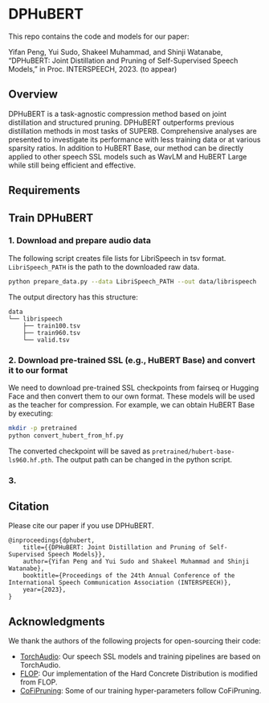 # DPHuBERT

This repo contains the code and models for our paper: 

Yifan Peng, Yui Sudo, Shakeel Muhammad, and Shinji Watanabe, “DPHuBERT: Joint Distillation and Pruning of Self-Supervised Speech Models,” in Proc. INTERSPEECH, 2023. (to appear)


## Overview

DPHuBERT is a task-agnostic compression method based on joint distillation and structured pruning. DPHuBERT outperforms previous distillation methods in most tasks of SUPERB. Comprehensive analyses are presented to investigate its performance with less training data or at various sparsity ratios. In addition to HuBERT Base, our method can be directly applied to other speech SSL models such as WavLM and HuBERT Large while still being efficient and effective.


## Requirements


## Train DPHuBERT

### 1. Download and prepare audio data

The following script creates file lists for LibriSpeech in tsv format. `LibriSpeech_PATH` is the path to the downloaded raw data.

```bash
python prepare_data.py --data LibriSpeech_PATH --out data/librispeech
```

The output directory has this structure:

```
data
└── librispeech
    ├── train100.tsv
    ├── train960.tsv
    └── valid.tsv
```

### 2. Download pre-trained SSL (e.g., HuBERT Base) and convert it to our format

We need to download pre-trained SSL checkpoints from fairseq or Hugging Face and then convert them to our own format. These models will be used as the teacher for compression. For example, we can obtain HuBERT Base by executing:

```bash
mkdir -p pretrained
python convert_hubert_from_hf.py
```

The converted checkpoint will be saved as `pretrained/hubert-base-ls960.hf.pth`. The output path can be changed in the python script.

### 3. 

## Citation

Please cite our paper if you use DPHuBERT.

```
@inproceedings{dphubert,
    title={{DPHuBERT: Joint Distillation and Pruning of Self-Supervised Speech Models}},
    author={Yifan Peng and Yui Sudo and Shakeel Muhammad and Shinji Watanabe},
    booktitle={Proceedings of the 24th Annual Conference of the International Speech Communication Association (INTERSPEECH)},
    year={2023},
}
```


## Acknowledgments

We thank the authors of the following projects for open-sourcing their code:
- [TorchAudio](https://github.com/pytorch/audio): Our speech SSL models and training pipelines are based on TorchAudio.
- [FLOP](https://github.com/asappresearch/flop): Our implementation of the Hard Concrete Distribution is modified from FLOP.
- [CoFiPruning](https://github.com/princeton-nlp/CoFiPruning): Some of our training hyper-parameters follow CoFiPruning.
